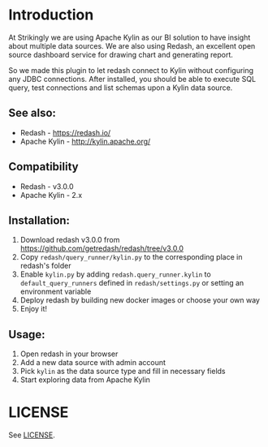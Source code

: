 # Introduction

At Strikingly we are using Apache Kylin as our BI solution to have insight about
multiple data sources. We are also using Redash, an excellent open source dashboard
service for drawing chart and generating report.

So we made this plugin to let redash connect to Kylin without configuring any JDBC connections.
After installed, you should be able to execute SQL query, test connections and list schemas upon
a Kylin data source.

## See also:

* Redash - https://redash.io/
* Apache Kylin - http://kylin.apache.org/

## Compatibility

* Redash - v3.0.0
* Apache Kylin - 2.x
 
## Installation:

1. Download redash v3.0.0 from https://github.com/getredash/redash/tree/v3.0.0
2. Copy `redash/query_runner/kylin.py` to the corresponding place in redash's folder
3. Enable `kylin.py` by adding `redash.query_runner.kylin` to `default_query_runners` defined
   in `redash/settings.py` or setting an environment variable
4. Deploy redash by building new docker images or choose your own way
5. Enjoy it!
 
## Usage:

1. Open redash in your browser
2. Add a new data source with admin account
3. Pick `kylin` as the data source type and fill in necessary fields
4. Start exploring data from Apache Kylin

# LICENSE

See [LICENSE](./LICENSE).

